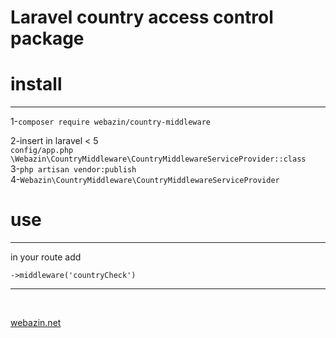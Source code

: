# Laravel country access control package

# install
<hr/>

1-`composer require webazin/country-middleware`

2-insert in laravel < 5
<br>
`config/app.php`
<br>
`\Webazin\CountryMiddleware\CountryMiddlewareServiceProvider::class`
<br>
3-`php artisan vendor:publish`
<br>
4-`Webazin\CountryMiddleware\CountryMiddlewareServiceProvider`

# use
<hr>

in your route add 

`->middleware('countryCheck')`

<hr>
<br>

[webazin.net]('https://webazin.net')

